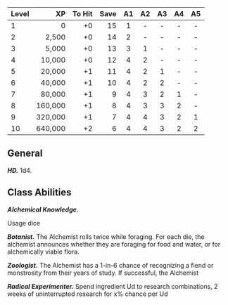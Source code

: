| Level | XP  | To Hit | Save | A1 | A2 | A3 | A4 | A5 |
| ----- | --: | --: | ------: | :-: | :-: | :-: | :-: | :-: |
| 1 | 0 | +0 | 15 | 1 | - | - | - | - | 
| 2 | 2,500 | +0 | 14 | 2 | - | - | - | - |
| 3 | 5,000 | +0 | 13 | 3 | 1 |  - | - | - | 
| 4 | 10,000 | +0 | 12 | 4 | 2 |  - | - | - |
| 5 | 20,000 | +1 | 11 | 4 | 2 | 1 |  - | - |
| 6 | 40,000 | +1 | 10 | 4 | 2 | 2 |  - | - |
| 7 | 80,000 | +1 | 9 | 4 | 3 | 2 | 1 |  - | 
| 8 | 160,000 | +1 | 8 | 4 | 3 | 3 | 2 |  - |
| 9 | 320,000 | +1 | 7 | 4 | 4 | 3 | 2 | 1 | 
| 10 | 640,000 | +2 | 6 | 4 | 4 | 3 | 2 | 2 |

## General
***HD.*** 1d4.

## Class Abilities
***Alchemical Knowledge.***

Usage dice

***Botanist.*** The Alchemist rolls twice while foraging. For each die, the alchemist announces whether they are foraging for food and water, or for alchemically viable flora.

***Zoologist.*** The Alchemist has a 1-in-6 chance of recognizing a fiend or monstrosity from their years of study. If successful, the Alchemist 

***Radical Experimenter.*** Spend ingredient Ud to research combinations, 2 weeks of uninterrupted research for x% chance per Ud